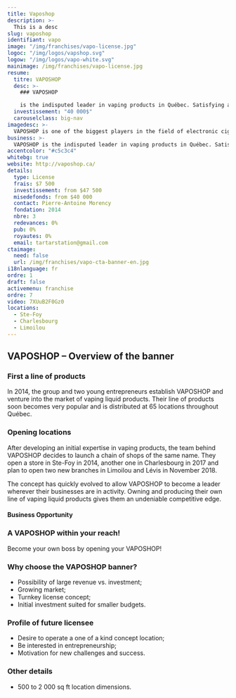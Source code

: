 ```yaml
---
title: Vaposhop
description: >-
  This is a desc
slug: vaposhop
identifiant: vapo
image: "/img/franchises/vapo-license.jpg"
logoc: "/img/logos/vapshop.svg"
logow: "/img/logos/vapo-white.svg"
mainimage: /img/franchises/vapo-license.jpg
resume:
  titre: VAPOSHOP
  desc: >-
    ### VAPOSHOP 

    is the indisputed leader in vaping products in Québec. Satisfying a growing demand for an equally growing market, its extensive product inventory offers distinctive quality products to answer every consumer’s expectations, both for new as for experienced users.   
  investissement: "40 000$"
  carouselclass: big-nav 
imagedesc: >-
  VAPOSHOP is one of the biggest players in the field of electronic cigarette products in Quebec City. Above: the Charlesbourg branch
business: >-
  VAPOSHOP is the indisputed leader in vaping products in Québec. Satisfying a growing demand for an equally growing market, its extensive product inventory offers distinctive quality products to answer every consumer’s expectations, both for new as for experienced users.  
accentcolor: "#c5c3c4"
whitebg: true
website: http://vaposhop.ca/
details:
  type: License
  frais: $7 500
  investissement: from $47 500 
  misedefonds: from $40 000
  contact: Pierre-Antoine Morency
  fondation: 2014
  nbre: 3
  redevances: 0%
  pub: 0%
  royautes: 0%
  email: tartarstation@gmail.com
ctaimage: 
  need: false
  url: /img/franchises/vapo-cta-banner-en.jpg
i18nlanguage: fr
ordre: 1
draft: false
activemenu: franchise
ordre: 7
video: 7XUuB2F0Gz0
locations:
  - Ste-Foy
  - Charlesbourg
  - Limoilou
---
```

## VAPOSHOP – Overview of the banner

### First a line of products 

In 2014, the group and two young entrepreneurs establish VAPOSHOP and venture into the market of vaping liquid products. Their line of products soon becomes very popular and is distributed at 65 locations throughout Québec.  

### Opening locations

After developing an initial expertise in vaping products, the team behind VAPOSHOP decides to launch a chain of shops of the same name. They open a store in Ste-Foy in 2014, another one in Charlesbourg in 2017 and plan to open two new branches in Limoilou and Lévis in November 2018.

The concept has quickly evolved to allow VAPOSHOP to become a leader wherever their businesses are in activity. Owning and producing their own line of vaping liquid products gives them an undeniable competitive edge.

#### Business Opportunity 

### A VAPOSHOP within your reach!

Become your own boss by opening your VAPOSHOP! 

### Why choose the VAPOSHOP banner?

- Possibility of large revenue vs. investment;
- Growing market;
- Turnkey license concept; 
- Initial investment suited for smaller budgets. 

### Profile of future licensee 

- Desire to operate a one of a kind concept location;
- Be interested in entrepreneurship;
- Motivation for new challenges and success. 

### Other details 

- 500 to 2 000 sq ft location dimensions.

 


